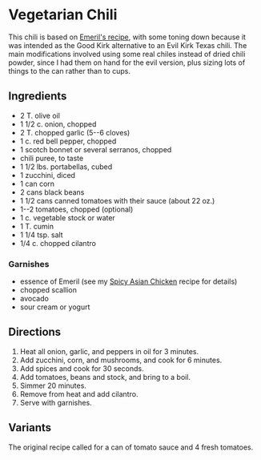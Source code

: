 # Vegetarian Chili

This chili is based on [Emeril's recipe](http://www.foodnetwork.com/recipes/emeril-lagasse/vegetarian-chili-recipe.html), with some toning down because it was intended as the Good Kirk alternative to an Evil Kirk Texas chili.  The main modifications involved using some real chiles instead of dried chili powder, since I had them on hand for the evil version, plus sizing lots of things to the can rather than to cups.

## Ingredients

* 2 T. olive oil
* 1 1/2 c. onion, chopped
* 2 T. chopped garlic (5--6 cloves)
* 1 c. red bell pepper, chopped
* 1 scotch bonnet or several serranos, chopped
* chili puree, to taste
* 1 1/2 lbs. portabellas, cubed
* 1 zucchini, diced
* 1 can corn
* 2 cans black beans
* 1 1/2 cans canned tomatoes with their sauce (about 22 oz.)
* 1--2 tomatoes, chopped (optional)
* 1 c. vegetable stock or water
* 1 T. cumin
* 1 1/4 tsp. salt
* 1/4 c. chopped cilantro

### Garnishes

* essence of Emeril (see my [Spicy Asian Chicken](../poultry/asianChicken.md) recipe for details)
* chopped scallion
* avocado
* sour cream or yogurt

## Directions

1. Heat all onion, garlic, and peppers in oil for 3 minutes.
2. Add zucchini, corn, and mushrooms, and cook for 6 minutes.
3. Add spices and cook for 30 seconds.
4. Add tomatoes, beans and stock, and bring to a boil.
5. Simmer 20 minutes.
6. Remove from heat and add cilantro.
7. Serve with garnishes.

## Variants

The original recipe called for a can of tomato sauce and 4 fresh tomatoes.
